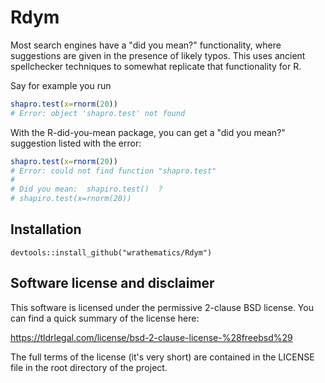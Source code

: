 # Rdym

Most search engines have a "did you mean?" functionality, where
suggestions are given in the presence of likely typos.  This
uses ancient spellchecker techniques to somewhat replicate
that functionality for R.

Say for example you run

```r
shapro.test(x=rnorm(20))
# Error: object 'shapro.test' not found
```

With the R-did-you-mean package, you can get a "did you mean?"
suggestion listed with the error:

```r
shapro.test(x=rnorm(20))
# Error: could not find function "shapro.test"
# 
# Did you mean:  shapiro.test()  ?
# shapiro.test(x=rnorm(20))
```



## Installation

```
devtools::install_github("wrathematics/Rdym")
```



## Software license and disclaimer

This software is licensed under the permissive 2-clause BSD license.
You can find a quick summary of the license here:

https://tldrlegal.com/license/bsd-2-clause-license-%28freebsd%29

The full terms of the license (it's very short) are contained in the
LICENSE file in the root directory of the project.
